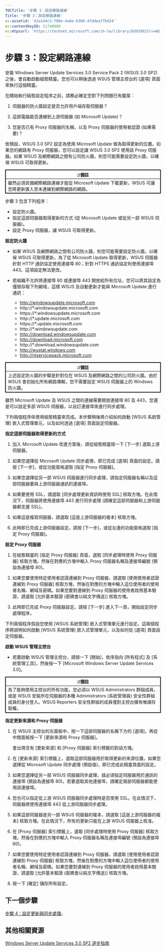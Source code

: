 ```yaml
---
TOCTitle: '步驟 3：設定網路連線'
Title: '步驟 3：設定網路連線'
ms:assetid: '42a144c5-f08e-4a6e-b360-47ddea77bd24'
ms:contentKeyID: 21740900
ms:mtpsurl: 'https://technet.microsoft.com/zh-tw/library/Dd939815(v=WS.10)'
---
```


步驟 3：設定網路連線
====================

安裝 Windows Server Update Services 3.0 Service Pack 2 (WSUS 3.0 SP2) 之後，會自動啟動組態精靈。您也可以稍後透過 WSUS 管理主控台的 \[選項\] 頁面來執行這個精靈。

在開始執行組態設定程序之前，請務必確定您對下列問題已有腹案：

1. 伺服器的防火牆設定是否允許用戶端存取伺服器？

2. 這部電腦能否連線到上游伺服器 (如 Microsoft Update)？

3. 您是否已有 Proxy 伺服器的名稱，以及 Proxy 伺服器的使用者認證 (如果需要)？

依預設，WSUS 3.0 SP2 設定為使用 Microsoft Update 做為取得更新的位置。如果您的網路有 Proxy 伺服器，您可以設定讓 WSUS 3.0 SP2 使用該 Proxy 伺服器。如果 WSUS 及網際網路之間有公司防火牆，則您可能需要設定防火牆，以確保 WSUS 可取得更新。

 
<table style="border:1px solid black;">
<colgroup>
<col width="100%" />
</colgroup>
<thead>
<tr class="header">
<th style="border:1px solid black;" ><img src="images/Dd939815.note(WS.10).gif" />備註</th>
</tr>
</thead>
<tbody>
<tr class="odd">
<td style="border:1px solid black;">雖然必須具備網際網路連線才能從 Microsoft Update 下載更新，WSUS 可讓您將更新匯入至未連線到網際網路的網路。
</td>
</tr>
</tbody>
</table>
 

步驟 3 包含下列程序：

-   設定防火牆。
-   指定這部伺服器取得更新的方式 (從 Microsoft Update 或從另一部 WSUS 伺服器)。
-   設定 Proxy 伺服器，讓 WSUS 可取得更新。

**設定防火牆**
-   如果 WSUS 及網際網路之間有公司防火牆，則您可能需要設定防火牆，以確保 WSUS 可取得更新。為了從 Microsoft Update 取得更新，WSUS 伺服器針對 HTTP 通訊協定使用連接埠 80；針對 HTTPS 通訊協定則使用連接埠 443。這項設定無法更改。

-   若組織不允許將連接埠 80 或連接埠 443 開放給所有位址，您可以將其設定為僅限存取下列網域，這樣 WSUS 及自動更新才能與 Microsoft Update 進行通訊：

    -   http://windowsupdate.microsoft.com
    -   http://\*.windowsupdate.microsoft.com
    -   https://\*.windowsupdate.microsoft.com
    -   http://\*.update.microsoft.com
    -   https://\*.update.microsoft.com
    -   http://\*.windowsupdate.com
    -   http://download.windowsupdate.com
    -   http://download.microsoft.com
    -   http://\*.download.windowsupdate.com
    -   http://wustat.windows.com
    -   http://ntservicepack.microsoft.com

 
<table style="border:1px solid black;">
<colgroup>
<col width="100%" />
</colgroup>
<thead>
<tr class="header">
<th style="border:1px solid black;" ><img src="images/Dd939815.note(WS.10).gif" />備註</th>
</tr>
</thead>
<tbody>
<tr class="odd">
<td style="border:1px solid black;">上述設定防火牆的步驟是針對位在 WSUS 及網際網路之間的公司防火牆。由於 WSUS 會初始化所有網路傳輸，您不需要設定 WSUS 伺服器上的 Windows 防火牆。
</td>
</tr>
</tbody>
</table>
 

雖然 Microsoft Update 及 WSUS 之間的連線需要開放連接埠 80 及 443，您還是可以設定多部 WSUS 伺服器，以自訂連接埠來進行同步處理。

下列兩個程序係使用組態精靈來完成。本步驟稍後將介紹如何啟動 \[WSUS 系統管理\] 嵌入式管理單元，以及如何透過 \[選項\] 頁面設定伺服器。

**指定這部伺服器取得更新的方式**
1.  加入 Microsoft Update 改進方案後，請從組態精靈按一下 \[下一步\] 選取上游伺服器。

2.  如果您選擇從 Microsoft Update 同步處理，即已完成 \[選項\] 頁面的設定。請按 \[下一步\]，或從功能窗格選取 \[指定 Proxy 伺服器\]。

3.  如果您選擇從另一部 WSUS 伺服器進行同步處理，請指定伺服器名稱以及這部伺服器要與上游伺服器通訊的連接埠。

4.  如果要使用 SSL，請選取 \[同步處理更新資訊時使用 SSL\] 核取方塊。在此情況下，伺服器將使用連接埠 443 進行同步處理 (請確定這部伺服器和上游伺服器都支援 SSL)。

5.  如果這是複寫伺服器，請選取 \[這是上游伺服器的複本\] 核取方塊。

6.  此時即已完成上游伺服器設定。請按 \[下一步\]，或從左邊的功能窗格選取 \[指定 Proxy 伺服器\]。

**設定 Proxy 伺服器**
1.  在組態精靈的 \[指定 Proxy 伺服器\] 頁面，選取 \[同步處理時使用 Proxy 伺服器\] 核取方塊，然後在對應的方塊中輸入 Proxy 伺服器名稱及連接埠編號 (預設為連接埠 80)。

2.  如果您要使用特定使用者認證連線到 Proxy 伺服器，請選取 \[使用使用者認證連線到 Proxy 伺服器\] 核取方塊，然後在對應的方塊中輸入這位使用者的使用者名稱、網域及密碼。如果您要對連線到 Proxy 伺服器的使用者啟用基本驗證，請選取 \[允許基本驗證 (密碼會以純文字傳送)\] 核取方塊。

3.  此時即已完成 Proxy 伺服器設定。請按 \[下一步\] 進入下一頁，開始設定同步處理程序。

下列兩個程序假設您使用 \[WSUS 系統管理\] 嵌入式管理單元進行設定。這兩個程序將說明如何啟動 \[WSUS 系統管理\] 嵌入式管理單元，以及如何從 \[選項\] 頁面設定伺服器。

**啟動 WSUS 管理主控台**
-   若要啟動 WSUS 管理主控台，請按一下 \[開始\]，依序指向 \[所有程式\] 及 \[系統管理工具\]，然後按一下 \[Microsoft Windows Server Update Services 3.0\]。

 
<table style="border:1px solid black;">
<colgroup>
<col width="100%" />
</colgroup>
<thead>
<tr class="header">
<th style="border:1px solid black;" ><img src="images/Dd939815.note(WS.10).gif" />備註</th>
</tr>
</thead>
<tbody>
<tr class="odd">
<td style="border:1px solid black;">為了能夠使用主控台的所有功能，您必須以 WSUS Administrators 群組成員，或是 WSUS 安裝所在伺服器的本機 Administrators (系統管理員) 安全性群組成員的身分登入。WSUS Reporters 安全性群組的成員僅對主控台擁有唯讀存取權。
</td>
</tr>
</tbody>
</table>
 

**指定更新來源和 Proxy 伺服器**
1.  在 WSUS 主控台的左面板中，按一下這部伺服器的名稱下方的 \[選項\]，再從中間面板按一下 \[更新來源和 Proxy 伺服器\]。

    會出現含有 \[更新來源\] 和 \[Proxy 伺服器\] 索引標籤的對話方塊。

2.  在 \[更新來源\] 索引標籤上，選取這部伺服器用於取得更新的來源位置。如果您選擇從 Microsoft Update 同步處理 (預設值)，即已完成此精靈頁面的設定。

3.  如果您選擇從另一部 WSUS 伺服器同步處理，就必須指定伺服器用於通訊的連接埠 (預設為連接埠 80)。若要選取其他連接埠，請確定兩部伺服器都能使用該連接埠。

4.  您也可以指定從上游 WSUS 伺服器同步處理時是否使用 SSL。在此情況下，伺服器將使用連接埠 443 從上游伺服器同步處理。

5.  如果這部伺服器是另一部 WSUS 伺服器的複本，請選取 \[這是上游伺服器的複本\] 核取方塊。在此情況下，所有的更新只能在上游 WSUS 伺服器上核准。

6.  在 \[Proxy 伺服器\] 索引標籤上，選取 \[同步處理時使用 Proxy 伺服器\] 核取方塊，然後在對應的方塊中輸入 Proxy 伺服器名稱及連接埠編號 (預設為連接埠 80)。

7.  如果您要使用特定使用者認證連線到 Proxy 伺服器，請選取 \[使用使用者認證連線到 Proxy 伺服器\] 核取方塊，然後在對應的方塊中輸入這位使用者的使用者名稱、網域及密碼。如果您要對連線到 Proxy 伺服器的使用者啟用基本驗證，請選取 \[允許基本驗證 (密碼會以純文字傳送)\] 核取方塊。

8.  按一下 \[確定\] 儲存所有設定。

下一個步驟
----------

[步驟 4：設定更新與同步處理](https://technet.microsoft.com/deeaa7e1-9b50-45cb-9537-d75f70de3405)。

其他相關資源
------------

[Windows Server Update Services 3.0 SP2 逐步指南](https://technet.microsoft.com/4b504edc-93b3-45b0-a7e8-d0107f1a4442)
